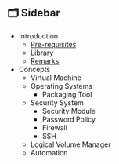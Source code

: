 ## 🗂️ Sidebar

- Introduction
  - [Pre-requisites](https://github.com/pin3dev/42_Cursus/blob/2621097a01f089395166764cfe984a8e62c64794/tutorial/Born2BeRoot/EN/docs/toStudy.md/#requisites)
  - [Library](https://github.com/pin3dev/42_Cursus/blob/2621097a01f089395166764cfe984a8e62c64794/tutorial/Born2BeRoot/EN/docs/toStudy.md/#library)
  - [Remarks](https://github.com/pin3dev/42_Cursus/blob/101b44004c94c4ae1aaff97bc944d813e6a310eb/tutorial/Born2BeRoot/EN/docs/remarks.md)
- Concepts
  - Virtual Machine
  - Operating Systems
    - Packaging Tool
  - Security System
    - Security Module
    - Password Policy
    - Firewall
    - SSH
  - Logical Volume Manager
  - Automation
